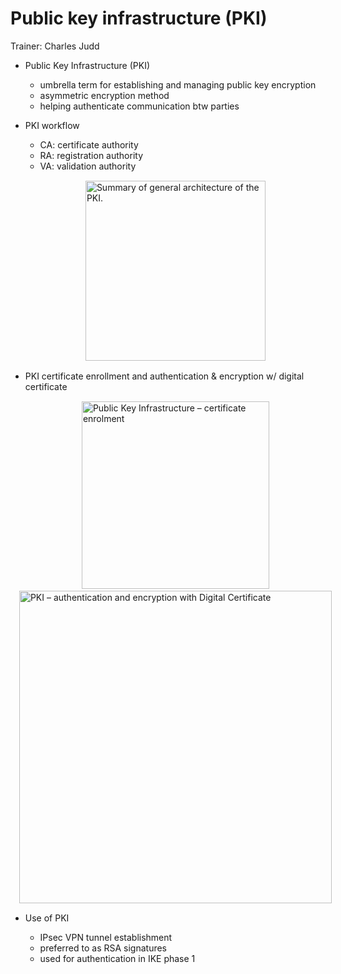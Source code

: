 # Public key infrastructure (PKI)

Trainer: Charles Judd


- Public Key Infrastructure (PKI)
  - umbrella term for establishing and managing public key encryption
  - asymmetric encryption method
  - helping authenticate communication btw parties


- PKI workflow
  - CA: certificate authority
  - RA: registration authority
  - VA: validation authority

  <figure style="margin: 0.5em; display: flex; justify-content: center; align-items: center;">
    <img style="margin: 0.1em; padding-top: 0.5em; width: 30vw;"
      onclick= "window.open('https://bit.ly/3rjzKF7')"
      src    = "https://bit.ly/3I4gWQk"
      alt    = "Summary of general architecture of the PKI."
      title  = "Summary of general architecture of the PKI."
    />
  </figure>



- PKI certificate enrollment and authentication & encryption w/ digital certificate

  <div style="margin: 0.5em; display: flex; justify-content: center; align-items: center; flex-flow: row wrap;">
    <a href="http://www.netcontractor.pl/blog/?p=221" ismap target="_blank">
      <img style="margin: 0.1em;" height=300
        src   = "http://www.netcontractor.pl/blog/wp-content/uploads/2010/05/certificate-enrolment1.jpg"
        alt   = "Public Key Infrastructure – certificate enrolment"
        title = "Public Key Infrastructure – certificate enrolment"
      >
    </a>
    <a href="http://www.netcontractor.pl/blog/?p=273" ismap target="_blank">
      <img style="margin: 0.1em;" height=500
        src   = "http://www.netcontractor.pl/blog/wp-content/uploads/2010/05/certificate-enrolment33-1024x612.png"
        alt   = "PKI – authentication and encryption with Digital Certificate"
        title = "PKI – authentication and encryption with Digital Certificate"
      >
    </a>
  </div>


- Use of PKI
  - IPsec VPN tunnel establishment
  - preferred to as RSA signatures
  - used for authentication in IKE phase 1


